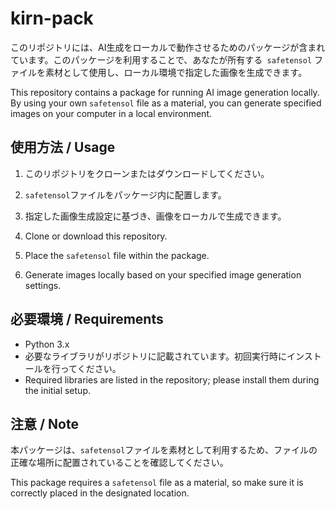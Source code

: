 # kirn-pack

このリポジトリには、AI生成をローカルで動作させるためのパッケージが含まれています。このパッケージを利用することで、あなたが所有する` safetensol` ファイルを素材として使用し、ローカル環境で指定した画像を生成できます。

This repository contains a package for running AI image generation locally. By using your own `safetensol` file as a material, you can generate specified images on your computer in a local environment.

## 使用方法 / Usage

1. このリポジトリをクローンまたはダウンロードしてください。
2. `safetensol`ファイルをパッケージ内に配置します。
3. 指定した画像生成設定に基づき、画像をローカルで生成できます。

1. Clone or download this repository.
2. Place the `safetensol` file within the package.
3. Generate images locally based on your specified image generation settings.

## 必要環境 / Requirements

- Python 3.x
- 必要なライブラリがリポジトリに記載されています。初回実行時にインストールを行ってください。
- Required libraries are listed in the repository; please install them during the initial setup.

## 注意 / Note

本パッケージは、`safetensol`ファイルを素材として利用するため、ファイルの正確な場所に配置されていることを確認してください。

This package requires a `safetensol` file as a material, so make sure it is correctly placed in the designated location.


